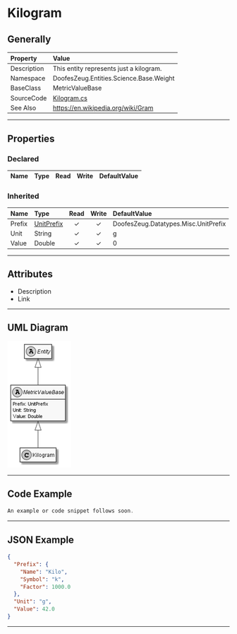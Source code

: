 ﻿# Kilogram

## Generally

|Property|Value|
|:-|:-|
|Description|This entity represents just a kilogram.|
|Namespace|DoofesZeug.Entities.Science.Base.Weight|
|BaseClass|MetricValueBase|
|SourceCode|[Kilogram.cs](../../../../DoofesZeug.Library/Src/Entities/Science/Base/Weight/Kilogram.cs)|
|See Also|https://en.wikipedia.org/wiki/Gram|

---

## Properties

### Declared

|Name|Type|Read|Write|DefaultValue|
|:---|:---|:--:|:---:|:-----------|

### Inherited

|Name|Type|Read|Write|DefaultValue|
|:---|:---|:--:|:---:|:-----------|
|Prefix|[UnitPrefix](../../Entities/DoofesZeug.Datatypes.Misc/UnitPrefix.md)|&#x2713;|&#x2713;|DoofesZeug.Datatypes.Misc.UnitPrefix|
|Unit|String|&#x2713;|&#x2713;|g|
|Value|Double|&#x2713;|&#x2713;|0|

---

## Attributes

- Description
- Link

---

## UML Diagram

![Kilogram.png](./Kilogram.png "Kilogram")

---

## Code Example

```cs
An example or code snippet follows soon.
```

---

## JSON Example

```json
{
  "Prefix": {
    "Name": "Kilo",
    "Symbol": "k",
    "Factor": 1000.0
  },
  "Unit": "g",
  "Value": 42.0
}
```

---

